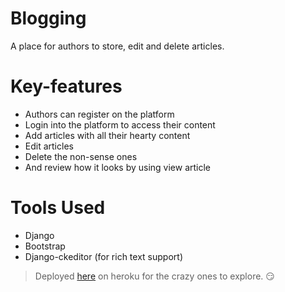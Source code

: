 # Blogging
A place for authors to store, edit and delete articles.

# Key-features
* Authors can register on the platform
* Login into the platform to access their content
* Add articles with all their hearty content 
* Edit articles
* Delete the non-sense ones
* And review how it looks by using view article

# Tools Used
* Django
* Bootstrap
* Django-ckeditor (for rich text support)

> Deployed [here](http://authorblogging.herokuapp.com/) on heroku for the crazy ones to explore. :smirk:
